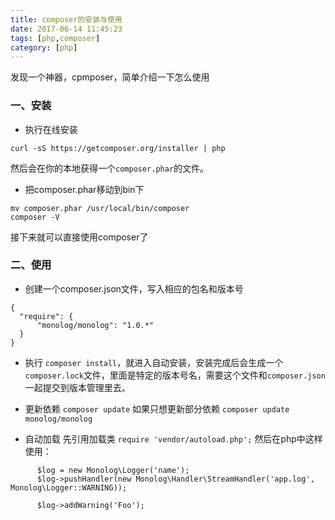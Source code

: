 ```yaml
---
title: composer的安装与使用
date: 2017-06-14 11:45:23
tags: [php,composer]
category: [php]
---
```


发现一个神器，cpmposer，简单介绍一下怎么使用
<!--more-->
### 一、安装
- 执行在线安装
```
curl -sS https://getcomposer.org/installer | php
```
然后会在你的本地获得一个`composer.phar`的文件。
- 把composer.phar移动到bin下
```
mv composer.phar /usr/local/bin/composer
composer -V
```
接下来就可以直接使用composer了

### 二、使用
- 创建一个composer.json文件，写入相应的包名和版本号
```
{
  "require": {
      "monolog/monolog": "1.0.*"
  }
}
```
- 执行 `composer install`，就进入自动安装，安装完成后会生成一个`composer.lock`文件，里面是特定的版本号名，需要这个文件和`composer.json`一起提交到版本管理里去。

- 更新依赖
`composer update`
如果只想更新部分依赖
`composer update monolog/monolog`

- 自动加载
先引用加载类
`require 'vendor/autoload.php';`
然后在php中这样使用：
```
      $log = new Monolog\Logger('name');
      $log->pushHandler(new Monolog\Handler\StreamHandler('app.log', Monolog\Logger::WARNING));

      $log->addWarning('Foo');
```